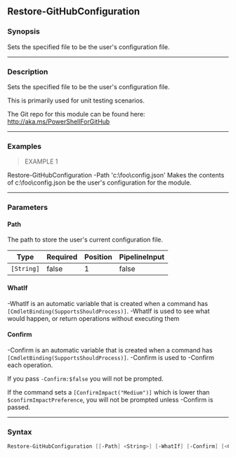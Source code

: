 Restore-GitHubConfiguration
---------------------------

### Synopsis
Sets the specified file to be the user's configuration file.

---

### Description

Sets the specified file to be the user's configuration file.

This is primarily used for unit testing scenarios.

The Git repo for this module can be found here: http://aka.ms/PowerShellForGitHub

---

### Examples
> EXAMPLE 1

Restore-GitHubConfiguration -Path 'c:\foo\config.json'
Makes the contents of c:\foo\config.json be the user's configuration for the module.

---

### Parameters
#### **Path**
The path to store the user's current configuration file.

|Type      |Required|Position|PipelineInput|
|----------|--------|--------|-------------|
|`[String]`|false   |1       |false        |

#### **WhatIf**
-WhatIf is an automatic variable that is created when a command has ```[CmdletBinding(SupportsShouldProcess)]```.
-WhatIf is used to see what would happen, or return operations without executing them
#### **Confirm**
-Confirm is an automatic variable that is created when a command has ```[CmdletBinding(SupportsShouldProcess)]```.
-Confirm is used to -Confirm each operation.

If you pass ```-Confirm:$false``` you will not be prompted.

If the command sets a ```[ConfirmImpact("Medium")]``` which is lower than ```$confirmImpactPreference```, you will not be prompted unless -Confirm is passed.

---

### Syntax
```PowerShell
Restore-GitHubConfiguration [[-Path] <String>] [-WhatIf] [-Confirm] [<CommonParameters>]
```
